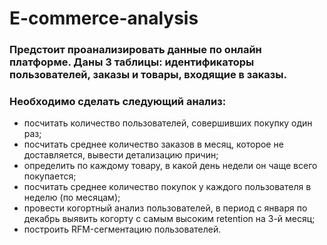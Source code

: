 # E-commerce-analysis
### Предстоит проанализировать данные по онлайн платформе. Даны 3 таблицы: идентификаторы пользователей, заказы и товары, входящие в заказы.  
### Необходимо сделать следующий анализ:
- посчитать количество пользователей, совершивших покупку один раз;  <br>
- посчитать среднее количество заказов в месяц, которое не доставляется, вывести детализацию  причин;
- определить по каждому товару, в какой день недели он чаще всего покупается;
- посчитать среднее количество покупок у каждого пользователя в неделю (по месяцам);
- провести когортный анализ пользователей, в период с января по декабрь выявить когорту с самым высоким retention на 3-й месяц;
- построить RFM-сегментацию пользователей.
